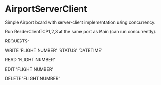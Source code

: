 # AirportServerClient
Simple Airport board with server-client implementation using concurrency.

Run ReaderClientTCP1,2,3 at the same port as Main (can run concurrently).

REQUESTS:

WRITE 'FLIGHT NUMBER' 'STATUS' 'DATETIME'

READ 'FLIGHT NUMBER'

EDIT 'FLIGHT NUMBER'

DELETE 'FLIGHT NUMBER'
